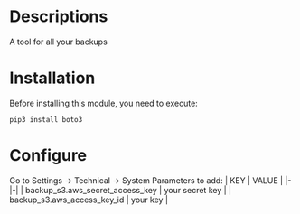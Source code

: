 # Descriptions
A tool for all your backups
# Installation
Before installing this module, you need to execute:

```pip3 install boto3```

# Configure

Go to Settings -> Technical -> System Parameters to add:
| KEY | VALUE |
|-|-|
| backup_s3.aws_secret_access_key | your secret key |
| backup_s3.aws_access_key_id | your key |

<!-- # Usage -->

